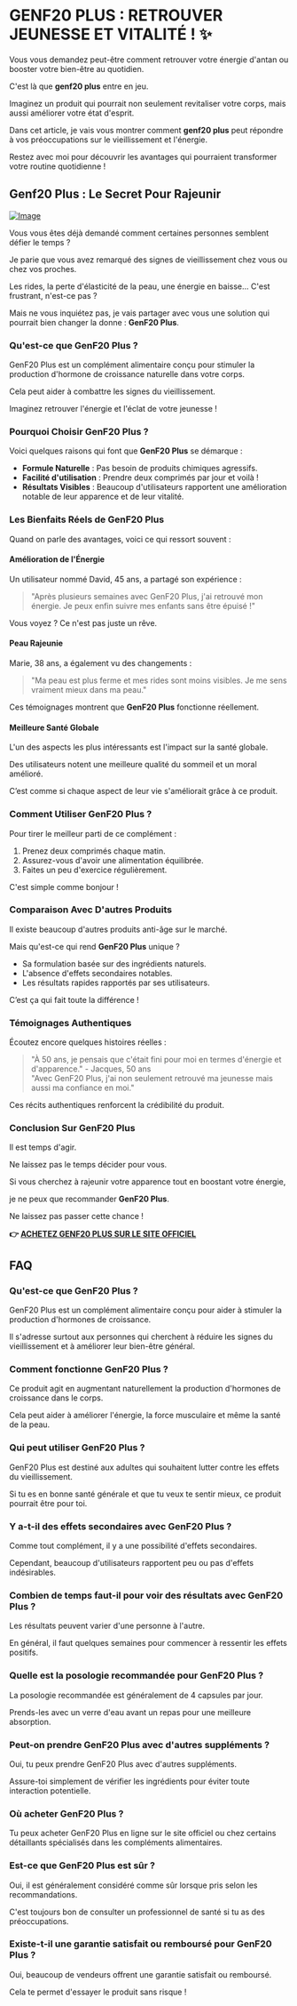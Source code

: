 # GENF20 PLUS : RETROUVER JEUNESSE ET VITALITÉ ! ✨

Vous vous demandez peut-être comment retrouver votre énergie d'antan ou booster votre bien-être au quotidien. 

C'est là que **genf20 plus** entre en jeu. 

Imaginez un produit qui pourrait non seulement revitaliser votre corps, mais aussi améliorer votre état d'esprit. 

Dans cet article, je vais vous montrer comment **genf20 plus** peut répondre à vos préoccupations sur le vieillissement et l'énergie.

Restez avec moi pour découvrir les avantages qui pourraient transformer votre routine quotidienne !

## Genf20 Plus : Le Secret Pour Rajeunir

[![Image](https://www2.sellhealth.com/21/genf20_plus_system_icon-275x200.jpg)](https://gchaffi.com/wwggxCdc)

Vous vous êtes déjà demandé comment certaines personnes semblent défier le temps ?

Je parie que vous avez remarqué des signes de vieillissement chez vous ou chez vos proches.

Les rides, la perte d'élasticité de la peau, une énergie en baisse... C'est frustrant, n'est-ce pas ?

Mais ne vous inquiétez pas, je vais partager avec vous une solution qui pourrait bien changer la donne : **GenF20 Plus**.

### Qu'est-ce que GenF20 Plus ?

GenF20 Plus est un complément alimentaire conçu pour stimuler la production d'hormone de croissance naturelle dans votre corps. 

Cela peut aider à combattre les signes du vieillissement. 

Imaginez retrouver l'énergie et l'éclat de votre jeunesse !

### Pourquoi Choisir GenF20 Plus ?

Voici quelques raisons qui font que **GenF20 Plus** se démarque :

- **Formule Naturelle** : Pas besoin de produits chimiques agressifs.
- **Facilité d'utilisation** : Prendre deux comprimés par jour et voilà !
- **Résultats Visibles** : Beaucoup d'utilisateurs rapportent une amélioration notable de leur apparence et de leur vitalité.

### Les Bienfaits Réels de GenF20 Plus

Quand on parle des avantages, voici ce qui ressort souvent :

#### Amélioration de l'Énergie

Un utilisateur nommé David, 45 ans, a partagé son expérience :

> "Après plusieurs semaines avec GenF20 Plus, j'ai retrouvé mon énergie. Je peux enfin suivre mes enfants sans être épuisé !"

Vous voyez ? Ce n'est pas juste un rêve.

#### Peau Rajeunie

Marie, 38 ans, a également vu des changements :

> "Ma peau est plus ferme et mes rides sont moins visibles. Je me sens vraiment mieux dans ma peau."

Ces témoignages montrent que **GenF20 Plus** fonctionne réellement.

#### Meilleure Santé Globale

L'un des aspects les plus intéressants est l'impact sur la santé globale. 

Des utilisateurs notent une meilleure qualité du sommeil et un moral amélioré. 

C’est comme si chaque aspect de leur vie s'améliorait grâce à ce produit.

### Comment Utiliser GenF20 Plus ?

Pour tirer le meilleur parti de ce complément :

1. Prenez deux comprimés chaque matin.
2. Assurez-vous d'avoir une alimentation équilibrée.
3. Faites un peu d'exercice régulièrement.

C'est simple comme bonjour !

### Comparaison Avec D'autres Produits

Il existe beaucoup d'autres produits anti-âge sur le marché. 

Mais qu'est-ce qui rend **GenF20 Plus** unique ?

- Sa formulation basée sur des ingrédients naturels.
- L'absence d'effets secondaires notables.
- Les résultats rapides rapportés par ses utilisateurs.

C’est ça qui fait toute la différence !

### Témoignages Authentiques

Écoutez encore quelques histoires réelles :

> "À 50 ans, je pensais que c'était fini pour moi en termes d'énergie et d'apparence." - Jacques, 50 ans  
> "Avec GenF20 Plus, j'ai non seulement retrouvé ma jeunesse mais aussi ma confiance en moi."  

Ces récits authentiques renforcent la crédibilité du produit.

### Conclusion Sur GenF20 Plus

Il est temps d'agir. 

Ne laissez pas le temps décider pour vous.

Si vous cherchez à rajeunir votre apparence tout en boostant votre énergie,

je ne peux que recommander **GenF20 Plus**.

Ne laissez pas passer cette chance !



**👉 [ACHETEZ GENF20 PLUS SUR LE SITE OFFICIEL](https://gchaffi.com/wwggxCdc)**

## FAQ

### Qu'est-ce que GenF20 Plus ?

GenF20 Plus est un complément alimentaire conçu pour aider à stimuler la production d'hormones de croissance.  

Il s'adresse surtout aux personnes qui cherchent à réduire les signes du vieillissement et à améliorer leur bien-être général. 

### Comment fonctionne GenF20 Plus ?

Ce produit agit en augmentant naturellement la production d'hormones de croissance dans le corps.  

Cela peut aider à améliorer l'énergie, la force musculaire et même la santé de la peau.

### Qui peut utiliser GenF20 Plus ?

GenF20 Plus est destiné aux adultes qui souhaitent lutter contre les effets du vieillissement.  

Si tu es en bonne santé générale et que tu veux te sentir mieux, ce produit pourrait être pour toi.

### Y a-t-il des effets secondaires avec GenF20 Plus ?

Comme tout complément, il y a une possibilité d'effets secondaires.  

Cependant, beaucoup d'utilisateurs rapportent peu ou pas d'effets indésirables. 

### Combien de temps faut-il pour voir des résultats avec GenF20 Plus ?

Les résultats peuvent varier d'une personne à l'autre.  

En général, il faut quelques semaines pour commencer à ressentir les effets positifs.

### Quelle est la posologie recommandée pour GenF20 Plus ?

La posologie recommandée est généralement de 4 capsules par jour.  

Prends-les avec un verre d'eau avant un repas pour une meilleure absorption.

### Peut-on prendre GenF20 Plus avec d'autres suppléments ?

Oui, tu peux prendre GenF20 Plus avec d'autres suppléments.  

Assure-toi simplement de vérifier les ingrédients pour éviter toute interaction potentielle.

### Où acheter GenF20 Plus ?

Tu peux acheter GenF20 Plus en ligne sur le site officiel ou chez certains détaillants spécialisés dans les compléments alimentaires.

### Est-ce que GenF20 Plus est sûr ? 

Oui, il est généralement considéré comme sûr lorsque pris selon les recommandations.  

C'est toujours bon de consulter un professionnel de santé si tu as des préoccupations.

### Existe-t-il une garantie satisfait ou remboursé pour GenF20 Plus ? 

Oui, beaucoup de vendeurs offrent une garantie satisfait ou remboursé.  

Cela te permet d'essayer le produit sans risque !
